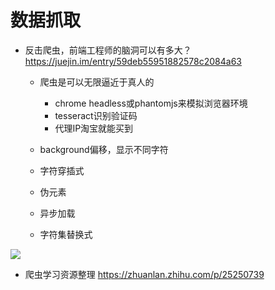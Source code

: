 # 数据抓取

- 反击爬虫，前端工程师的脑洞可以有多大？ <https://juejin.im/entry/59deb55951882578c2084a63>

  - 爬虫是可以无限逼近于真人的

    - chrome headless或phantomjs来模拟浏览器环境
    - tesseract识别验证码
    - 代理IP淘宝就能买到

  - background偏移，显示不同字符

  - 字符穿插式
  - 伪元素
  - 异步加载
  - 字符集替换式

![](https://user-gold-cdn.xitu.io/2017/10/12/90932709c87fa832d262dd7b21d4a615?imageView2/0/w/1280/h/960/ignore-error/1)

- 爬虫学习资源整理 <https://zhuanlan.zhihu.com/p/25250739>
